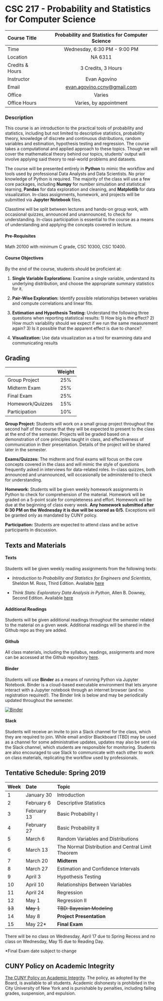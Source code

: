 # CSC 217 - Probability and Statistics for Computer Science

| Course Title | Probability and Statistics for Computer Science|
| :--- | :---: |
| Time | Wednesday, 6:30 PM - 9:00 PM |
| Location | NA 6311 |
| Credits & Hours | 3 Credits, 3 Hours |
| Instructor | Evan Agovino |
| Email | evan.agovino.ccny@gmail.com |
| Office | Varies |
| Office Hours | Varies, by appointment |

### Description

This course is an introduction to the practical tools of probability and statistics, including but not limited to descriptive statistics, probability theory, knowledge of discrete and continuous distributions, random variables and estimation, hypothesis testing and regression. The course takes a computational and applied approach to these topics. Though we will cover the mathematical theory behind our topics, students' output will involve applying said theory to real-world problems and datasets.

The course will be presented entirely in **Python** to mimic the workflow and tools used by professional Data Analysts and Data Scientists. No prior knowledge of Python is required. The majority of the class will use a few core packages, including **Numpy** for number simulation and statistical learning, **Pandas** for data exploration and cleaning, and **Matplotlib** for data visualization. In-class assignments, homework, and projects will be submitted via **Jupyter Notebook** files.

Classtime will be split between lectures and hands-on group work, with occasional quizzes, announced and unannounced, to check for understanding. In-class participation is essential to the course as a means of understanding and applying the concepts covered in lecture.

#### Pre-Requisites

Math 20100 with minimum C grade, CSC 10300, CSC 10400.

#### Course Objectives

By the end of the course, students should be proficient at:

1. **Single Variable Explorations:** Examine a single variable, understand its underlying distribution, and choose the appropriate summary statistics for it.

2. **Pair-Wise Exploration:** Identify possible relationships between variables and compute correlations and linear fits.

3. **Estimation and Hypothesis Testing:** Understand the following three questions when reporting statistical results: 1) How big is the effect? 2) How much variability should we expect if we run the same measurement again? 3) Is it possible that the apparent effect is due to chance?

4. **Visualization:** Use data visualization as a tool for examining data and communicating results

## Grading

|      | Weight |
| :--- | :---: |
| Group Project | 25% |
| Midterm Exam | 25% |
| Final Exam | 25% |
| Homework/Quizzes | 15% |
| Participation | 10% |

**Group Project:** Students will work on a small group project throughout the second half of the course that they will be expected to present to the class at the end of the semester. Projects will be graded based on a demonstration of core principles taught in class, and effectiveness of communication in their presentation. Details of the project will be shared later in the semester.

**Exams/Quizzes:** The midterm and final exams will focus on the core concepts covered in the class and will mimic the style of questions frequently asked in interviews for data-related roles. In-class quizzes, both announced and unannounced, will occasionally be administered to check for understanding.

**Homework:** Students will be given weekly homework assignments in Python to check for comprehension of the material. Homework will be graded on a 5-point scale for completeness and effort. Homework will be due at the beginning of class every week. **Any homework submitted after 6:30 PM on the Wednesday it is due will be scored as 0/5.** Exceptions will be granted only as mandated by CUNY policy.

**Participation:** Students are expected to attend class and be active participants in discussion.


## Texts and Materials

#### Texts

Students will be given weekly reading assignments from the following texts:

- *Introduction to Probability and Statistics for Engineers and Scientists*, Sheldon M. Ross, Third Edition. Available [here](http://www.r-5.org/files/books/computers/algo-list/statistics/Sheldon_Ross-Introduction_to_Probability_and_Statistics-EN.pdf)

- *Think Stats: Exploratory Data Analysis in Python*, Allen B. Downey, Second Edition. Available [here](http://greenteapress.com/thinkstats2/thinkstats2.pdf)

#### Additional Readings

Students will be given additional readings throughout the semester related to the material on a given week. Additional readings will be shared in the Github repo as they are added.

#### Github

All class materials, including the syllabus, readings, assignments and more can be accessed at the Github repository [here](https://github.com/CSC217/spring_2019).

#### Binder

Students will use **Binder** as a means of running Python via Jupyter Notebook. Binder is a cloud-based executable environment that lets anyone interact with a Jupyter notebook through an internet browser (and no registration required!). The Binder link is below and may be periodically updated throughout the semester.


[![Binder](https://mybinder.org/badge_logo.svg)](https://mybinder.org/v2/gh/CSC217/spring_2019/master)

#### Slack

Students will receive an invite to join a Slack channel for the class, which they are required to join. While email and/or Blackboard (TBD) may be used as a channel for some administrative updates, updates may also be sent via the Slack channel, which students are responsible for monitoring. Students are also encouraged to use Slack to communicate with each other to work on class materials, replicating the workflow used by professionals.

## Tentative Schedule: Spring 2019

| Week | Date| Topic|
| :--- | :--- | :--- |
| 1 | January 30 | Introduction |
| 2 | February 6 | Descriptive Statistics |
| 3 | February 13 | Basic Probability I |
| 4 | February 27 | Basic Probability II |
| 5 | March 6 | Random Variables and Distributions |
| 6 | March 13 | The Normal Distribution and Central Limit Theorem |
| 7 | March 20 | **Midterm**
| 8 | March 27 | Estimation and Confidence Intervals
| 9 | April 3 | Hypothesis Testing
| 10 | April 10 | Relationships Between Variables
| 11 | April 24 | Regression
| 12 | May 1 | Regression II
| ~~13~~ | ~~May 1~~ | ~~TBD: Bayesian Modeling~~|
| 14 | May 8 | **Project Presentation**
| 15 | May 22* | **Final Exam**

There will be no class on Wednesday, April 17 due to Spring Recess and no class on Wednesday, May 15 due to Reading Day.

\*Final Exam date subject to change

## CUNY Policy on Academic Integrity
[The CUNY Policy on Academic Integrity](http://web.cuny.edu/academics/info-central/policies/academic-integrity.pdf). The policy, as adopted by the Board, is available to all students. Academic dishonesty is prohibited in the City University of New York and is punishable by penalties, including failing grades, suspension, and expulsion.
